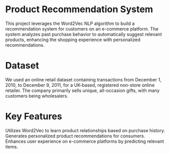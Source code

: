 # Product Recommendation System
This project leverages the Word2Vec NLP algorithm to build a recommendation system for customers on an e-commerce platform. The system analyzes past purchase behavior to automatically suggest relevant products, enhancing the shopping experience with personalized recommendations.

# Dataset
We used an online retail dataset containing transactions from December 1, 2010, to December 9, 2011, for a UK-based, registered non-store online retailer. The company primarily sells unique, all-occasion gifts, with many customers being wholesalers.

# Key Features
Utilizes Word2Vec to learn product relationships based on purchase history.
Generates personalized product recommendations for consumers.
Enhances user experience on e-commerce platforms by predicting relevant items.
